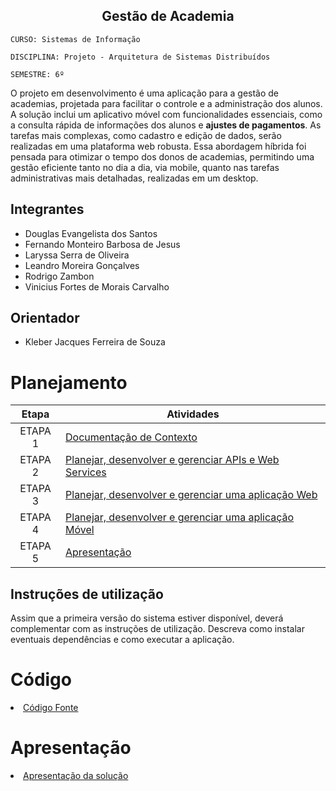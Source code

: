 <div align="center" style={{ marginTop: 16 }}>
  <h2 style={{ margin: 0 }} align="center">
    Gestão de Academia
  </h2>
</div>

`CURSO: Sistemas de Informação`

`DISCIPLINA: Projeto - Arquitetura de Sistemas Distribuídos`

`SEMESTRE: 6º`

O projeto em desenvolvimento é uma aplicação para a gestão de academias, projetada para facilitar o controle e a administração dos alunos. A solução inclui um aplicativo móvel com funcionalidades essenciais, como a consulta rápida de informações dos alunos e <b>ajustes de pagamentos</b><!-- pessoal, fiquei com uma dúvida quanto essa questão de ajuste de pagamentos em aplicativos mobile. que tipos de ajustes podem ser feitos no mobile? fiquei pensando que talvez esse tipo de ajustes deveria ser feito somente no web. o que acham?-->. As tarefas mais complexas, como cadastro e edição de dados, serão realizadas em uma plataforma web robusta. Essa abordagem híbrida foi pensada para otimizar o tempo dos donos de academias, permitindo uma gestão eficiente tanto no dia a dia, via mobile, quanto nas tarefas administrativas mais detalhadas, realizadas em um desktop.

## Integrantes

* Douglas Evangelista dos Santos
* Fernando Monteiro Barbosa de Jesus
* Laryssa Serra de Oliveira
* Leandro Moreira Gonçalves
* Rodrigo Zambon
* Vinicius Fortes de Morais Carvalho

## Orientador

* Kleber Jacques Ferreira de Souza

# Planejamento

| Etapa         | Atividades |
|  :----:   | ----------- |
| ETAPA 1         |[Documentação de Contexto](docs/contexto.md) <br> |
| ETAPA 2         |[Planejar, desenvolver e gerenciar APIs e Web Services](docs/backend-apis.md) <br> |
| ETAPA 3         |[Planejar, desenvolver e gerenciar uma aplicação Web](docs/frontend-web.md) |
| ETAPA 4        |[Planejar, desenvolver e gerenciar uma aplicação Móvel](docs/frontend-mobile.md) <br>  |
| ETAPA 5         | [Apresentação](presentation/README.md) |
## Instruções de utilização

Assim que a primeira versão do sistema estiver disponível, deverá complementar com as instruções de utilização. Descreva como instalar eventuais dependências e como executar a aplicação.

# Código

<li><a href="src/README.md"> Código Fonte</a></li>

# Apresentação

<li><a href="presentation/README.md"> Apresentação da solução</a></li>

